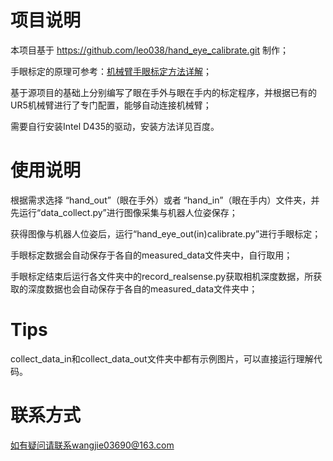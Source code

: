 # 项目说明

本项目基于 https://github.com/leo038/hand_eye_calibrate.git 制作；

手眼标定的原理可参考：[机械臂手眼标定方法详解](https://blog.csdn.net/leo0308/article/details/141498200)；

基于源项目的基础上分别编写了眼在手外与眼在手内的标定程序，并根据已有的UR5机械臂进行了专门配置，能够自动连接机械臂；

需要自行安装Intel D435的驱动，安装方法详见百度。

# 使用说明

根据需求选择 “hand_out”（眼在手外）或者 “hand_in”（眼在手内）文件夹，并先运行“data_collect.py”进行图像采集与机器人位姿保存；

获得图像与机器人位姿后，运行“hand_eye_out(in)calibrate.py”进行手眼标定；

手眼标定数据会自动保存于各自的measured_data文件夹中，自行取用；

手眼标定结束后运行各文件夹中的record_realsense.py获取相机深度数据，所获取的深度数据也会自动保存于各自的measured_data文件夹中；

# Tips

collect_data_in和collect_data_out文件夹中都有示例图片，可以直接运行理解代码。

# 联系方式

如有疑问请联系wangjie03690@163.com



